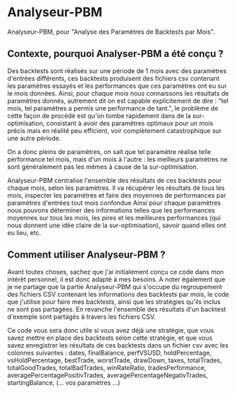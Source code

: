 # Analyseur-PBM
Analyseur-PBM, pour "Analyse des Paramètres de Backtests par Mois".

## Contexte, pourquoi Analyser-PBM a été conçu ?

Des backtests sont réalisés sur une période de 1 mois avec des paramètres d'entrées différents, ces backtests produisent des fichiers csv contenant les paramètres essayés et les performances que ces paramètres ont eu sur le mois données. 
Ainsi, pour chaque mois nous connaissons les résultats de paramètres donnés, autrement dit on est capable explicitement de dire : "tel mois, tel paramètres a permis une performance de tant.", le problème de cette façon de procédé est qu'on tombe rapidement dans de la sur-optimisation, consistant à avoir des paramètres optimaux pour un mois précis mais en réalité peu efficient, voir complètement catastrophique sur une autre période.

On a donc pleins de paramètres, on sait que tel paramètre réalise telle performance tel mois, mais d'un mois à l'autre : les meilleurs paramètres ne sont généralement pas les mêmes à cause de la sur-optimisation.

Analyseur-PBM centralise l'ensemble des résultats de ces backtests pour chaque mois, selon les paramètres. Il va récupérer les résultats de tous les mois, inspecter les paramètres et faire des moyennes de performances par paramètres d'entrées tout mois confondue 
Ainsi pour chaque paramètres nous pouvons déterminer des informations telles que les performances moyennes sur tous les mois, les pires et les meilleures performances (qui nous donnent une idée claire de la sur-optimisation), savoir quand elles ont eu lieu, etc.

## Comment utiliser Analyseur-PBM ?

Avant toutes choses, sachez que j'ai initialement conçu ce code dans mon intérêt personnel, il est donc adapté à mes besoins.
A noter également que je ne partage que la partie Analyseur-PBM qui s'occupe du regroupement des fichiers CSV contenant les informations des backtests par mois, le code que j'utilise pour faire mes backtests, ainsi que les stratégies qu'ils inclus ne sont pas partagées.
En revanche l'ensemble des résultats d'un backtest d'exemple sont partagés à travers les fichiers CSV.

Ce code vous sera donc utile si vous avez déjà une stratégie, que vous savez mettre en place des backtests selon cette stratégie, et que vous savez enregistrer les résultats de ces backtests dans un fichier csv avec les colonnes suivantes : 
dates, finalBalance, perfVSUSD, holdPercentage, vsHoldPercentage, bestTrade, worstTrade, drawDown, taxes, totalTrades, totalGoodTrades, totalBadTrades, winRateRatio, tradesPerformance, averagePercentagePositivTrades, averagePercentageNegativTrades, startingBalance, (... vos paramètres ...)

